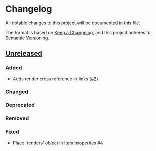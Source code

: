 # Changelog
All notable changes to this project will be documented in this file.

The format is based on [Keep a Changelog](https://keepachangelog.com/en/1.0.0/),
and this project adheres to [Semantic Versioning](https://semver.org/spec/v2.0.0.html).

## [Unreleased]

### Added

- Adds render cross reference in links ([#2](https://github.com/stac-extensions/render/issues/2))

### Changed

### Deprecated

### Removed

### Fixed

- Place 'renders' object in Item properties [#4](https://github.com/stac-extensions/render/issues/4)

[Unreleased]: <https://github.com/stac-extensions/render/compare/v1.0.0...HEAD>
